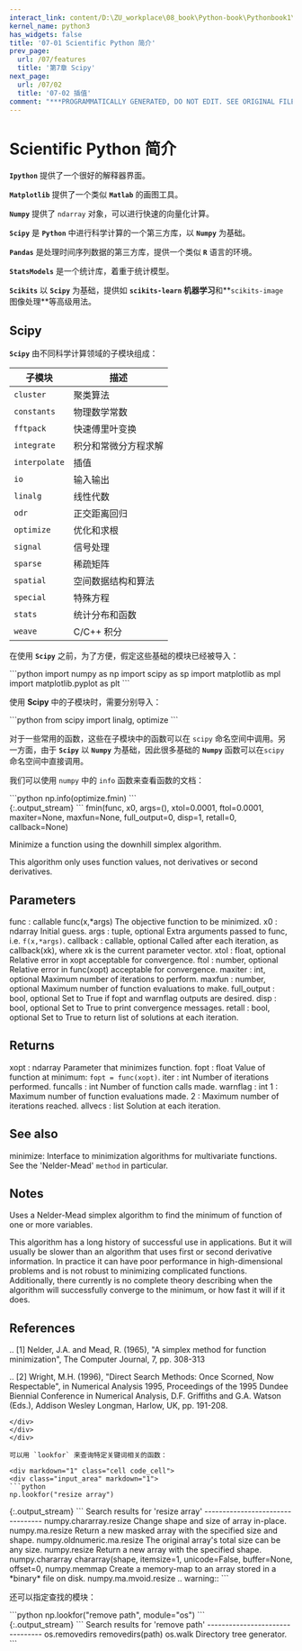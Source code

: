 ```yaml
---
interact_link: content/D:\ZU_workplace\08_book\Python-book\Pythonbook1\content\07/01.ipynb
kernel_name: python3
has_widgets: false
title: '07-01 Scientific Python 简介'
prev_page:
  url: /07/features
  title: '第7章 Scipy'
next_page:
  url: /07/02
  title: '07-02 插值'
comment: "***PROGRAMMATICALLY GENERATED, DO NOT EDIT. SEE ORIGINAL FILES IN /content***"
---
```


# Scientific Python 简介

**`Ipython`** 提供了一个很好的解释器界面。

**`Matplotlib`** 提供了一个类似 **`Matlab`** 的画图工具。

**`Numpy`** 提供了 `ndarray` 对象，可以进行快速的向量化计算。

**`Scipy`** 是 **`Python`** 中进行科学计算的一个第三方库，以 **`Numpy`** 为基础。

**`Pandas`** 是处理时间序列数据的第三方库，提供一个类似 **`R`** 语言的环境。

**`StatsModels`** 是一个统计库，着重于统计模型。

**`Scikits`** 以 **`Scipy`** 为基础，提供如 **`scikits-learn` 机器学习**和**`scikits-image` 图像处理**等高级用法。

## Scipy

**`Scipy`** 由不同科学计算领域的子模块组成：

子模块|描述
----|----
`cluster`|  聚类算法
`constants`| 物理数学常数
`fftpack`| 快速傅里叶变换
`integrate`| 积分和常微分方程求解
`interpolate`| 插值
`io`| 输入输出
`linalg`| 线性代数
`odr`| 正交距离回归
`optimize`| 优化和求根
`signal`| 信号处理
`sparse`| 稀疏矩阵
`spatial`| 空间数据结构和算法
`special`| 特殊方程
`stats`| 统计分布和函数
`weave`| C/C++ 积分

在使用 **`Scipy`** 之前，为了方便，假定这些基础的模块已经被导入：

<div markdown="1" class="cell code_cell">
<div class="input_area" markdown="1">
```python
import numpy as np
import scipy as sp
import matplotlib as mpl
import matplotlib.pyplot as plt
```
</div>

</div>

使用 **Scipy** 中的子模块时，需要分别导入：

<div markdown="1" class="cell code_cell">
<div class="input_area" markdown="1">
```python
from scipy import linalg, optimize
```
</div>

</div>

对于一些常用的函数，这些在子模块中的函数可以在 `scipy` 命名空间中调用。另一方面，由于 **`Scipy`** 以 **`Numpy`** 为基础，因此很多基础的 **`Numpy`** 函数可以在`scipy` 命名空间中直接调用。

我们可以使用 `numpy` 中的 `info` 函数来查看函数的文档：

<div markdown="1" class="cell code_cell">
<div class="input_area" markdown="1">
```python
np.info(optimize.fmin)
```
</div>

<div class="output_wrapper" markdown="1">
<div class="output_subarea" markdown="1">
{:.output_stream}
```
 fmin(func, x0, args=(), xtol=0.0001, ftol=0.0001, maxiter=None, maxfun=None,
      full_output=0, disp=1, retall=0, callback=None)

Minimize a function using the downhill simplex algorithm.

This algorithm only uses function values, not derivatives or second
derivatives.

Parameters
----------
func : callable func(x,*args)
    The objective function to be minimized.
x0 : ndarray
    Initial guess.
args : tuple, optional
    Extra arguments passed to func, i.e. ``f(x,*args)``.
callback : callable, optional
    Called after each iteration, as callback(xk), where xk is the
    current parameter vector.
xtol : float, optional
    Relative error in xopt acceptable for convergence.
ftol : number, optional
    Relative error in func(xopt) acceptable for convergence.
maxiter : int, optional
    Maximum number of iterations to perform.
maxfun : number, optional
    Maximum number of function evaluations to make.
full_output : bool, optional
    Set to True if fopt and warnflag outputs are desired.
disp : bool, optional
    Set to True to print convergence messages.
retall : bool, optional
    Set to True to return list of solutions at each iteration.

Returns
-------
xopt : ndarray
    Parameter that minimizes function.
fopt : float
    Value of function at minimum: ``fopt = func(xopt)``.
iter : int
    Number of iterations performed.
funcalls : int
    Number of function calls made.
warnflag : int
    1 : Maximum number of function evaluations made.
    2 : Maximum number of iterations reached.
allvecs : list
    Solution at each iteration.

See also
--------
minimize: Interface to minimization algorithms for multivariate
    functions. See the 'Nelder-Mead' `method` in particular.

Notes
-----
Uses a Nelder-Mead simplex algorithm to find the minimum of function of
one or more variables.

This algorithm has a long history of successful use in applications.
But it will usually be slower than an algorithm that uses first or
second derivative information. In practice it can have poor
performance in high-dimensional problems and is not robust to
minimizing complicated functions. Additionally, there currently is no
complete theory describing when the algorithm will successfully
converge to the minimum, or how fast it will if it does.

References
----------
.. [1] Nelder, J.A. and Mead, R. (1965), "A simplex method for function
       minimization", The Computer Journal, 7, pp. 308-313

.. [2] Wright, M.H. (1996), "Direct Search Methods: Once Scorned, Now
       Respectable", in Numerical Analysis 1995, Proceedings of the
       1995 Dundee Biennial Conference in Numerical Analysis, D.F.
       Griffiths and G.A. Watson (Eds.), Addison Wesley Longman,
       Harlow, UK, pp. 191-208.
```
</div>
</div>
</div>

可以用 `lookfor` 来查询特定关键词相关的函数：

<div markdown="1" class="cell code_cell">
<div class="input_area" markdown="1">
```python
np.lookfor("resize array")
```
</div>

<div class="output_wrapper" markdown="1">
<div class="output_subarea" markdown="1">
{:.output_stream}
```
Search results for 'resize array'
---------------------------------
numpy.chararray.resize
    Change shape and size of array in-place.
numpy.ma.resize
    Return a new masked array with the specified size and shape.
numpy.oldnumeric.ma.resize
    The original array's total size can be any size.
numpy.resize
    Return a new array with the specified shape.
numpy.chararray
    chararray(shape, itemsize=1, unicode=False, buffer=None, offset=0,
numpy.memmap
    Create a memory-map to an array stored in a *binary* file on disk.
numpy.ma.mvoid.resize
    .. warning::
```
</div>
</div>
</div>

还可以指定查找的模块：

<div markdown="1" class="cell code_cell">
<div class="input_area" markdown="1">
```python
np.lookfor("remove path", module="os")
```
</div>

<div class="output_wrapper" markdown="1">
<div class="output_subarea" markdown="1">
{:.output_stream}
```
Search results for 'remove path'
--------------------------------
os.removedirs
    removedirs(path)
os.walk
    Directory tree generator.
```
</div>
</div>
</div>
